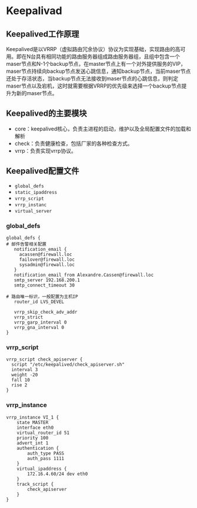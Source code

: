 # Keepalivad

## Keepalived工作原理

Keepalived是以VRRP（虚拟路由冗余协议）协议为实现基础，实现路由的高可用。即在N台具有相同功能的路由服务器组成路由服务器组，且组中包含一个maser节点和N-1个backup节点，在master节点上有一个对外提供服务的VIP，maser节点持续向backup节点发送心跳信息，通知backup节点，当前maser节点还处于存活状态，当backup节点无法接收到maser节点的心跳信息，则判定maser节点以及宕机，这时就需要根据VRRP的优先级来选择一个backup节点提升为新的maser节点。

## Keepalived的主要模块

- core：keepalived核心，负责主进程的启动，维护以及全局配置文件的加载和解析
- check：负责健康检查，包括厂家的各种检查方式。
- vrrp：负责实现vrrp协议。

## Keepalived配置文件

- `global_defs`
- `static_ipaddress`
- `vrrp_script`
- `vrrp_instanc`
- `virtual_server`

### global_defs

```shell
global_defs {
# 邮件告警相关配置
   notification_email {
     acassen@firewall.loc
     failover@firewall.loc
     sysadmin@firewall.loc
   }
   notification_email_from Alexandre.Cassen@firewall.loc
   smtp_server 192.168.200.1
   smtp_connect_timeout 30

# 路由唯一标识，一般配置为主机IP   
   router_id LVS_DEVEL

   vrrp_skip_check_adv_addr
   vrrp_strict
   vrrp_garp_interval 0
   vrrp_gna_interval 0
}
```

### vrrp_script

```shell
vrrp_script check_apiserver {
  script "/etc/keepalived/check_apiserver.sh"
  interval 3
  weight -20
  fall 10
  rise 2
}
```

### vrrp_instance

```shell
vrrp_instance VI_1 {
    state MASTER
    interface eth0
    virtual_router_id 51
    priority 100
    advert_int 1
    authentication {
        auth_type PASS
        auth_pass 1111
    }
    virtual_ipaddress {
        172.16.4.60/24 dev eth0
    }
    track_script {
        check_apiserver
    }
}
```
